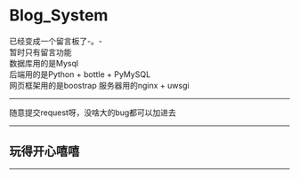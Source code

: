 # Blog_System

已经变成一个留言板了-。-  
暂时只有留言功能  
数据库用的是Mysql  
后端用的是Python + bottle + PyMySQL  
网页框架用的是boostrap
服务器用的nginx + uwsgi  
***
随意提交request呀，没啥大的bug都可以加进去
***
## 玩得开心嘻嘻
***
